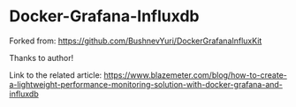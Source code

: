 # Docker-Grafana-Influxdb
Forked from:
https://github.com/BushnevYuri/DockerGrafanaInfluxKit

Thanks to author!

Link to the related article: 
https://www.blazemeter.com/blog/how-to-create-a-lightweight-performance-monitoring-solution-with-docker-grafana-and-influxdb
